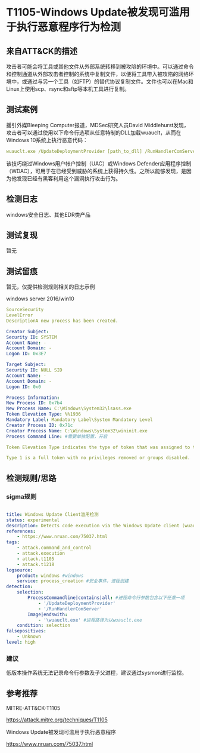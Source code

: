 # T1105-Windows Update被发现可滥用于执行恶意程序行为检测

## 来自ATT&CK的描述

攻击者可能会将工具或其他文件从外部系统转移到被攻陷的环境中。可以通过命令和控制通道从外部攻击者控制的系统中复制文件，以便将工具带入被攻陷的网络环境中，或通过与另一个工具（如FTP）的替代协议复制文件。文件也可以在Mac和Linux上使用scp、rsync和sftp等本机工具进行复制。

## 测试案例

援引外媒Bleeping Computer报道，MDSec研究人员David Middlehurst发现，攻击者可以通过使用以下命令行选项从任意特制的DLL加载wuauclt，从而在Windows 10系统上执行恶意代码：

```yml
wuauclt.exe /UpdateDeploymentProvider [path_to_dll] /RunHandlerComServer
```

该技巧绕过Windows用户帐户控制（UAC）或Windows Defender应用程序控制（WDAC），可用于在已经受到威胁的系统上获得持久性。之所以能够发现，是因为他发现已经有黑客利用这个漏洞执行攻击行为。

## 检测日志

windows安全日志、其他EDR类产品

## 测试复现

暂无

## 测试留痕

暂无，仅提供检测规则相关的日志示例

windows server 2016/win10

```yml
SourceSecurity
LevelError
DescriptionA new process has been created.

Creator Subject:
Security ID: SYSTEM
Account Name: -
Account Domain: -
Logon ID: 0x3E7

Target Subject:
Security ID: NULL SID
Account Name: -
Account Domain: -
Logon ID: 0x0

Process Information:
New Process ID: 0x7b4
New Process Name: C:\Windows\System32\lsass.exe
Token Elevation Type: %%1936
Mandatory Label: Mandatory Label\System Mandatory Level
Creator Process ID: 0x71c
Creator Process Name: C:\Windows\System32\wininit.exe
Process Command Line: #需要单独配置，开启

Token Elevation Type indicates the type of token that was assigned to the new process in accordance with User Account Control policy.

Type 1 is a full token with no privileges removed or groups disabled.  A full token is only used if User Account Control is disabled or if the user is the built-in Administrator account or a service account.
```

## 检测规则/思路

### sigma规则

```yml

title: Windows Update Client滥用检测
status: experimental
description: Detects code execution via the Windows Update client (wuauclt)
references:
    - https://www.nruan.com/75037.html
tags:
    - attack.command_and_control
    - attack.execution
    - attack.t1105
    - attack.t1218
logsource:
    product: windows #windows
    service: process_creation #安全事件，进程创建
detection:
    selection:
        ProcessCommandline|contains|all: #进程命令行参数包含以下任意一项
            - '/UpdateDeploymentProvider'
            - '/RunHandlerComServer'
        Image|endswith: 
            - '\wuauclt.exe' #进程路径为以wuauclt.exe
    condition: selection
falsepositives:
    - Unknown
level: high
```

### 建议

低版本操作系统无法记录命令行参数及子父进程，建议通过sysmon进行监控。

## 参考推荐

MITRE-ATT&CK-T1105

<https://attack.mitre.org/techniques/T1105>

Windows Update被发现可滥用于执行恶意程序

<https://www.nruan.com/75037.html>